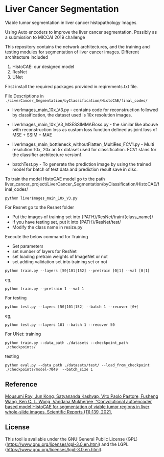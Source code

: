 # Liver Cancer Segmentation

Viable tumor segmentation in liver cancer histopathology Images.

Using Auto encoders to improve the liver cancer segmentation. Possibly as a submission to MICCAI 2019 challenge

This repository contains the network architectures, and the training and testing modules for segmentation of liver cancer images. Different architecture included
1. HistoCAE: our designed model
2. ResNet
3. UNet

First install the required packages provided in reqirements.txt file.

File Descriptions in ` ./LiverCancer_Segmentation/byClassification/HistoCAE/final_codes/`
* liverImages_main_10x_V3.py - contains code for reconstruction followed by classification, the dataset used is 10x resolution images.
* liverImages_main_10x_V3_MSESSIMMAEloss.py - the similar like abouve with reconstruction loss as custom loss function defined as joint loss of MSE + SSIM + MAE
* liverImages_main_bottleneck_withoutFlatten_MultiRes_FCV1.py - Multi resolution 10x, 20x an 5x dataset used for classification. FCV1 stans for the classifier architecture version1.

* batchTest.py - To generate the prediction image by using the trained model for batch of test data and prediction result save in disc.

To train the model HistoCAE model go to the path liver_cancer_project/LiverCancer_Segmentation/byClassification/HistoCAE/final_codes/

```
python liverImages_main_10x_V3.py
```

For Resnet go to the Resnet folder
- Put the images of training set into {PATH}/ResNet/train/{class_name}/
- If you have testing set, put it into {PATH}/ResNet/test/
- Modify the class name in resize.py

Execute the below command for Training
- Set parameters
- set number of layers for ResNet
- set loading pretrain weights of ImageNet or not
- set adding validation set into training set or not


```
python train.py --layers [50|101|152] --pretrain [0|1] --val [0|1]  
```
eg,
```
python train.py --pretrain 1 --val 1
```
For testing

```
python test.py --layers [50|101|152] --batch 1 --recover [0+]
```
eg,
```
python test.py --layers 101 --batch 1 --recover 50
```


For UNet:
training
```
python train.py --data_path ./datasets --checkpoint_path ./checkpoints/
```
testing
```
python eval.py --data_path ./datasets/test/ --load_from_checkpoint ./checkpoints/model-7049  --batch_size 1
```

## Reference

[Mousumi Roy, Jun Kong, Satyananda Kashyap, Vito Paolo Pastore, Fusheng Wang, Ken C. L. Wong, Vandana Mukherjee, “Convolutional autoencoder based model HistoCAE for segmentation of viable tumor regions in liver whole-slide images. Scientific Reports (11):139, 2021.](https://doi.org/10.1038/s41598-020-80610-9)

## License
This tool is available under the GNU General Public License (GPL) (https://www.gnu.org/licenses/gpl-3.0.en.html) and the LGPL (https://www.gnu.org/licenses/lgpl-3.0.en.html).

